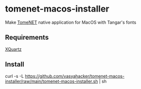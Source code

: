 # tomenet-macos-installer

Make [TomeNET](https://tomenet.eu) native application for MacOS with Tangar's fonts

## Requirements
[XQuartz](https://www.xquartz.org)

## Install
curl -s -L https://github.com/vasyahacker/tomenet-macos-installer/raw/main/tomenet-macos-installer.sh | sh
